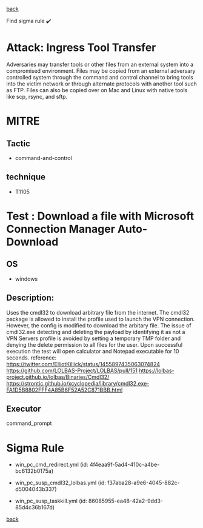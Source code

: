 
[back](../index.md)

Find sigma rule :heavy_check_mark: 

# Attack: Ingress Tool Transfer 

Adversaries may transfer tools or other files from an external system into a compromised environment. Files may be copied from an external adversary controlled system through the command and control channel to bring tools into the victim network or through alternate protocols with another tool such as FTP. Files can also be copied over on Mac and Linux with native tools like scp, rsync, and sftp.

# MITRE
## Tactic
  - command-and-control


## technique
  - T1105


# Test : Download a file with Microsoft Connection Manager Auto-Download
## OS
  - windows


## Description:
Uses the cmdl32 to download arbitrary file from the internet. The cmdl32 package is allowed to install the profile used to launch the VPN connection. However, the config is modified to download the arbitary file. 
The issue of cmdl32.exe detecting and deleting the payload by identifying it as not a VPN Servers profile is avoided by setting a temporary TMP folder and denying the delete permission to all files for the user.
Upon successful execution the test will open calculator and Notepad executable for 10 seconds.
reference:
https://twitter.com/ElliotKillick/status/1455897435063074824
https://github.com/LOLBAS-Project/LOLBAS/pull/151
https://lolbas-project.github.io/lolbas/Binaries/Cmdl32/
https://strontic.github.io/xcyclopedia/library/cmdl32.exe-FA1D5B8802FFF4A85B6F52A52C871BBB.html


## Executor
command_prompt

# Sigma Rule
 - win_pc_cmd_redirect.yml (id: 4f4eaa9f-5ad4-410c-a4be-bc6132b0175a)

 - win_pc_susp_cmdl32_lolbas.yml (id: f37aba28-a9e6-4045-882c-d5004043b337)

 - win_pc_susp_taskkill.yml (id: 86085955-ea48-42a2-9dd3-85d4c36b167d)



[back](../index.md)
